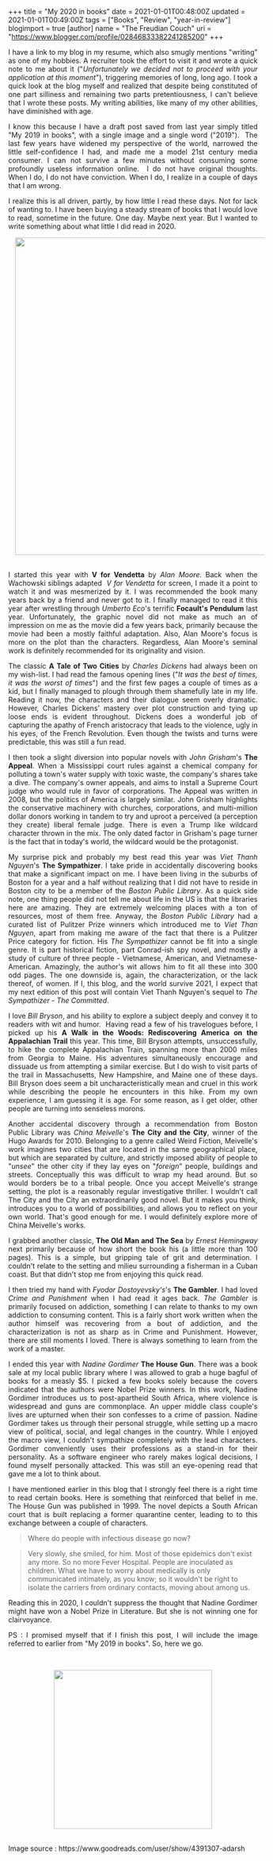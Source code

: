 +++
title = "My 2020 in books"
date = 2021-01-01T00:48:00Z
updated = 2021-01-01T00:49:00Z
tags = ["Books", "Review", "year-in-review"]
blogimport = true 
[author]
	name = "The Freudian Couch"
	uri = "https://www.blogger.com/profile/02846833382241285200"
+++

<p style="text-align: justify;">I have a link to my blog in my resume, which also smugly mentions "writing" as one of my hobbies. A recruiter took the effort to visit it and wrote a quick note to me about it ("<i>Unfortunately we decided not to proceed with your application at this moment</i>"), triggering memories of long, long ago. I took a quick look at the blog myself and realized that despite being constituted of one part silliness and remaining two parts pretentiousness, I can't believe that I wrote these posts. My writing abilities, like many of my other abilities, have diminished with age.</p><p style="text-align: justify;">I know this because I have a draft post saved from last year simply titled "My 2019 in books", with a single image and a single word ("2019").&nbsp; The last few years have widened my perspective of the world, narrowed the little self-confidence I had, and made me a model 21st century media consumer. I can not survive a few minutes without consuming some profoundly useless information online.&nbsp; I do not have original thoughts. When I do, I do not have conviction. When I do, I realize in a couple of days that I am wrong.</p><p style="text-align: justify;">I realize this is all driven, partly, by how little I read these days. Not for lack of wanting to. I have been buying a steady stream of books that I would love to read, sometime in the future. One day. Maybe next year. But I wanted to write something about what little I did read in 2020.&nbsp;</p><p></p><div class="separator" style="clear: both; text-align: center;"><a href="https://blogger.googleusercontent.com/img/b/R29vZ2xl/AVvXsEhBZO4Nob_d3gTAay-F39cvwHJQHPlg9s4AkFjIx9Jipsysj5aEdJWFeYV4CLpiVenX7h4_yB6j2WsJx2CfE-BC4u983hAWhVNiTa2CIu_zN1ik9sV5UHqy9hQKs-VMXTHcmtl0bvAdL858/s768/2020_books.PNG" style="margin-left: 1em; margin-right: 1em;"><img border="0" data-original-height="768" data-original-width="698" height="640" src="https://blogger.googleusercontent.com/img/b/R29vZ2xl/AVvXsEhBZO4Nob_d3gTAay-F39cvwHJQHPlg9s4AkFjIx9Jipsysj5aEdJWFeYV4CLpiVenX7h4_yB6j2WsJx2CfE-BC4u983hAWhVNiTa2CIu_zN1ik9sV5UHqy9hQKs-VMXTHcmtl0bvAdL858/w540-h640/2020_books.PNG" width="540" /></a></div><br /><p></p><p style="text-align: justify;">I started this year with <b>V for Vendetta</b> by <i>Alan Moore</i>. Back when the Wachowski siblings adapted&nbsp;&nbsp;<i>V for Vendetta</i> for screen, I made it a point to watch it and was mesmerized by it. I was recommended the book many years back by a friend and never got to it. I finally managed to read it this year after wrestling through <i>Umberto Eco</i>'s terrific&nbsp;<b>Focault's Pendulum</b> last year. Unfortunately, the graphic novel did not make as much an of impression on me as the movie did a few years back, primarily because the movie had been a mostly faithful adaptation. Also, Alan Moore's focus is more on the plot than the characters. Regardless, Alan Moore's seminal work is definitely recommended for its originality and vision.</p><p style="text-align: justify;">The classic <b>A Tale of Two Cities</b> by <i>Charles Dickens </i>had always been on my wish-list. I had read the famous opening lines ("<i>It was the best of times, it was the worst of times</i>") and the first few pages a couple of times as a kid, but I finally managed to plough through them shamefully late in my life. Reading it now, the characters and their dialogue seem overly dramatic. However, Charles Dickens' mastery over plot construction and tying up loose ends is evident throughout. Dickens does a wonderful job of capturing the apathy of French aristocracy that leads to the violence, ugly in his eyes, of the French Revolution. Even though the twists and turns were predictable, this was still a fun read.</p><p style="text-align: justify;">I then took a slight diversion into popular novels with <i>John Grisham</i>'s <b>The Appeal</b>. When a Mississippi court rules against a chemical company for polluting a town's water supply with toxic waste, the company's shares take a dive. The company's owner appeals, and aims to install a Supreme Court judge who would rule in favor of corporations. The Appeal was written in 2008, but the politics of America is largely similar. John Grisham highlights the conservative machinery with churches, corporations, and multi-million dollar donors working in tandem to try and uproot a perceived (a perception they create) liberal female judge. There is even a Trump like wildcard character thrown in the mix. The only dated factor in Grisham's page turner is the fact that in today's world, the wildcard would be the protagonist.</p><p style="text-align: justify;">My surprise pick and probably my best read this year was <i>Viet Thanh Nguyen</i>'s <b>The Sympathizer</b>. I take pride in accidentally discovering books that make a significant impact on me. I have been living in the suburbs of Boston for a year and a half without realizing that I did not have to reside in Boston city to be a member of the <i>Boston Public Library</i>. As a quick side note, one thing people did not tell me about life in the US is that the libraries here are amazing. They are extremely welcoming places with a ton of resources, most of them free. Anyway, the <i>Boston Public Library</i> had a curated list of Pulitzer Prize winners which introduced me to <i>Viet Than Nguyen</i>, apart from making me aware of the fact that there is a Pulitzer Price category for fiction. His <i>The Sympathizer</i> cannot be fit into a single genre. It is part historical fiction, part Conrad-ish spy novel, and mostly a study of culture of three people - Vietnamese, American, and Vietnamese-American. Amazingly, the author's wit allows him to fit all these into 300 odd pages. The one downside is, again, the characterization, or the lack thereof, of women. If I, this blog, and the world survive 2021, I expect that my next edition of this post will contain Viet Thanh Nguyen's sequel to <i>The Sympathizer -</i>&nbsp;<i>The Committed</i>.</p><p style="text-align: justify;">I love <i>Bill Bryson</i>, and his ability to explore a subject deeply and convey it to readers with wit and humor.&nbsp; Having read a few of his travelogues before, I picked up his&nbsp;<b>A Walk in the Woods: Rediscovering America on the Appalachian Trail</b> this year. This time, Bill Bryson attempts, unsuccessfully, to hike the complete Appalachian Train, spanning more than 2000 miles from Georgia to Maine. His adventures simultaneously encourage and dissuade us from attempting a similar exercise. But I do wish to visit parts of the trail in Massachusetts, New Hampshire, and Maine one of these days. Bill Bryson does seem a bit uncharacteristically mean and cruel in this work while describing the people he encounters in this hike. From my own experience, I am guessing it is age. For some reason, as I get older, other people are turning into senseless morons.</p><p style="text-align: justify;">Another accidental discovery through a recommendation from Boston Public Library was <i>China Meivelle</i>'s <b>The City and the City</b>, winner of the Hugo Awards for 2010. Belonging to a genre called Weird Fiction, Meivelle's work imagines two cities that are located in the same geographical place, but which are separated by culture, and strictly imposed ability of people to "<i>unsee</i>" the other city if they lay eyes on "<i>foreign</i>" people, buildings and streets. Conceptually this was difficult to wrap my head around. But so would borders be to a tribal people. Once you accept Meivelle's strange setting, the plot is a reasonably regular investigative thriller. I wouldn't call The City and the City an extraordinarily good novel. But it makes you think, introduces you to a world of possibilities, and allows you to reflect on your own world. That's good enough for me. I would definitely explore more of China Meivelle's works.</p><p style="text-align: justify;">I grabbed another classic, <b>The Old Man and The Sea</b> by <i>Ernest Hemingway </i>next<i>&nbsp;</i>primarily because of how short the book his (a little more than 100 pages). This is a simple, but gripping tale of grit and determination. I couldn't relate to the setting and milieu surrounding a fisherman in a Cuban coast. But that didn't stop me from enjoying this quick read.</p><p style="text-align: justify;">I then tried my hand with&nbsp;<i>Fyodor&nbsp;Dostoyevsky's</i>'s <b>The Gambler</b>. I had loved <i>Crime and Punishment</i> when I had read it ages back. <i>The Gambler</i> is primarily focused on addiction, something I can relate to thanks to my own addiction to consuming content. This is a fairly short work written when the author himself was recovering from a bout of addiction, and the characterization is not as sharp as in Crime and Punishment. However, there are still moments I loved. There is always something to learn from the work of a master.</p><p style="text-align: justify;">I ended this year with <i>Nadine Gordimer</i> <b>The House Gun</b>. There was a book sale at my local public library where I was allowed to grab a huge bagful of books for a measly $5. I picked a few books solely because the covers indicated that the authors were Nobel Prize winners. In this work, Nadine Gordimer introduces us to post-apartheid South Africa, where violence is widespread and guns are commonplace. An upper middle class couple's lives are upturned when their son confesses to a crime of passion. Nadine Gordimer takes us through their personal struggle, while setting up a macro view of political, social, and legal changes in the country. While I enjoyed the macro view, I couldn't sympathize completely with the lead characters. Gordimer conveniently uses their professions as a stand-in for their personality. As a software engineer who rarely makes logical decisions, I found myself personally attacked. This was still an eye-opening read that gave me a lot to think about.&nbsp;</p><p style="text-align: justify;">I have mentioned earlier in this blog that I strongly feel there is a right time to read certain books. Here is something that reinforced that belief in me. The House Gun was published in 1999. The novel depicts a South African court that is built replacing a former quarantine center, leading to to this exchange between a couple of characters.</p><p></p><blockquote><p>Where do people with infectious disease go now?&nbsp;</p></blockquote><blockquote><p>Very slowly, she smiled, for him. Most of those epidemics don't exist any more. So no more Fever Hospital. People are inoculated as children. What we have to worry about medically is only communicated intimately, as you know; so it wouldn't be right to isolate the carriers from ordinary contacts, moving about among us.</p></blockquote><p></p><p style="text-align: justify;">Reading this in 2020, I couldn't suppress the thought that Nadine Gordimer might have won a Nobel Prize in Literature. But she is not winning one for clairvoyance.</p><p style="text-align: justify;">PS : I promised myself that if I finish this post, I will include the image referred to earlier from "My 2019 in books". So, here we go.</p><p><br /></p><div class="separator" style="clear: both; text-align: center;"><a href="https://blogger.googleusercontent.com/img/b/R29vZ2xl/AVvXsEiHCVjr_tWHZa-LLYJOVALf7hGZZOBRPPDYqD4pfRA9GenKxH03-x4Ct1MCR93fL_VAF-Izwh8bR2FMybSbfAEq02DRqgABxoZehfs2-qXPqRd740YQUCGSvrAJytdXQSFn0v_3gGZ94J0G/s2048/2019_Books.png" style="margin-left: 1em; margin-right: 1em;"><img border="0" data-original-height="1943" data-original-width="2048" src="https://blogger.googleusercontent.com/img/b/R29vZ2xl/AVvXsEiHCVjr_tWHZa-LLYJOVALf7hGZZOBRPPDYqD4pfRA9GenKxH03-x4Ct1MCR93fL_VAF-Izwh8bR2FMybSbfAEq02DRqgABxoZehfs2-qXPqRd740YQUCGSvrAJytdXQSFn0v_3gGZ94J0G/s320/2019_Books.png" width="320" /></a></div><br /><p>Image source : https://www.goodreads.com/user/show/4391307-adarsh</p><p><br /></p><p><br /></p>
